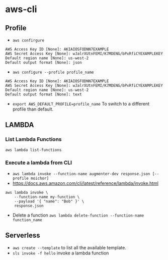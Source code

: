 # aws-cli

## Profile

* `aws confirgure`

```
AWS Access Key ID [None]: AKIAIOSFODNN7EXAMPLE
AWS Secret Access Key [None]: wJalrXUtnFEMI/K7MDENG/bPxRfiCYEXAMPLEKEY
Default region name [None]: us-west-2
Default output format [None]: json
```

* `aws configure --profile profile_name`

```
AWS Access Key ID [None]: AKIAIOSFODNN7EXAMPLE
AWS Secret Access Key [None]: wJalrXUtnFEMI/K7MDENG/bPxRfiCYEXAMPLEKEY
Default region name [None]: us-west-2
Default output format [None]: text
```

* `export AWS_DEFAULT_PROFILE=profile_name` To switch to a different profile than default.


## LAMBDA

### List Lambda Functions

`aws lambda list-functions`

### Execute a lambda from CLI

* `aws lambda invoke --function-name augmenter-dev response.json [--profile moichor]`
* https://docs.aws.amazon.com/cli/latest/reference/lambda/invoke.html

```
aws lambda invoke \
    --function-name my-function \
    --payload '{ "name": "Bob" }' \
    response.json
```
* Delete a function `aws lambda delete-function --function-name function_name`


## Serverless

* `aws create --template` to list all the available template.
* `sls invoke -f hello` invoke a lambda function




